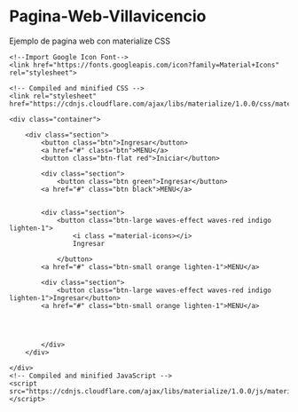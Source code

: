 # Pagina-Web-Villavicencio
Ejemplo de pagina web con materialize CSS

<!DOCTYPE html>
<html lang="en">
<head>
    <meta charset="UTF-8">
    <meta http-equiv="X-UA-Compatible" content="IE=edge">
    <meta name="viewport" content="width=device-width, initial-scale=1.0">
    <title>BOTONES</title>

    <!--Import Google Icon Font-->
    <link href="https://fonts.googleapis.com/icon?family=Material+Icons" rel="stylesheet">

    <!-- Compiled and minified CSS -->
    <link rel="stylesheet" href="https://cdnjs.cloudflare.com/ajax/libs/materialize/1.0.0/css/materialize.min.css">

</head>
<body>
  
    <div class="container">
        
        <div class="section">
            <button class="btn">Ingresar</button>
            <a href="#" class="btn">MENU</a>
            <button class="btn-flat red">Iniciar</button>

            <div class="section">
                <button class="btn green">Ingresar</button>
            <a href="#" class="btn black">MENU</a>

            
            <div class="section">
                <button class="btn-large waves-effect waves-red indigo lighten-1">
                    <i class ="material-icons></i>
                    Ingresar
                
                </button>
            <a href="#" class="btn-small orange lighten-1">MENU</a>

            <div class="section">
                <button class="btn-large waves-effect waves-red indigo lighten-1">Ingresar</button>
            <a href="#" class="btn-small orange lighten-1">MENU</a>
            



            </div>
        </div>

    </div>
    <!-- Compiled and minified JavaScript -->
    <script src="https://cdnjs.cloudflare.com/ajax/libs/materialize/1.0.0/js/materialize.min.js"></script>

</body>
</html>
